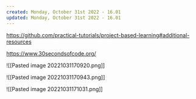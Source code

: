 ```yaml
---
created: Monday, October 31st 2022 - 16.01
updated: Monday, October 31st 2022 - 16.01
---
```

https://github.com/practical-tutorials/project-based-learning#additional-resources

https://www.30secondsofcode.org/



![[Pasted image 20221031170920.png]]

![[Pasted image 20221031170943.png]]

![[Pasted image 20221031171031.png]]